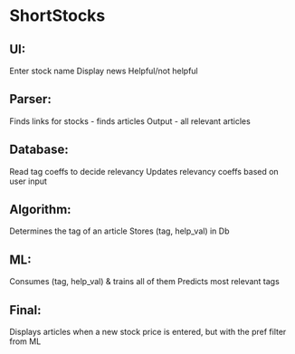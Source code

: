 # ShortStocks

## UI:
  Enter stock name
  Display news
  Helpful/not helpful

## Parser:
  Finds links for stocks - finds articles
  Output - all relevant articles

## Database:
  Read tag coeffs to decide relevancy
  Updates relevancy coeffs based on user input
  
## Algorithm:
  Determines the tag of an article
  Stores (tag, help_val) in Db
  
## ML:
  Consumes (tag, help_val) & trains all of them
  Predicts most relevant tags

## Final:
  Displays articles when a new stock price is entered, but with the pref filter from ML
  
